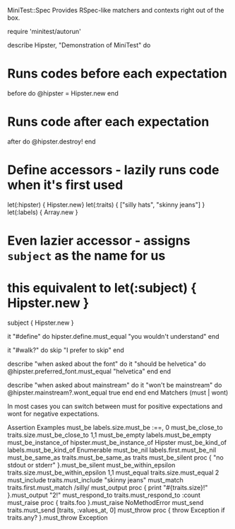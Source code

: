 MiniTest::Spec
Provides RSpec-like matchers and contexts right out of the box.

require 'minitest/autorun'

describe Hipster, "Demonstration of MiniTest" do

  # Runs codes before each expectation
  before do
    @hipster = Hipster.new
  end

  # Runs code after each expectation
  after do
    @hipster.destroy!
  end

  # Define accessors - lazily runs code when it's first used
  let(:hipster) { Hipster.new}
  let(:traits) { ["silly hats", "skinny jeans"] }
  let(:labels) { Array.new }

  # Even lazier accessor - assigns `subject` as the name for us
  # this equivalent to let(:subject) { Hipster.new }
  subject { Hipster.new }

  it "#define" do
    hipster.define.must_equal "you wouldn't understand"
  end

  it "#walk?" do
    skip "I prefer to skip"
  end

  describe "when asked about the font" do
    it "should be helvetica" do
      @hipster.preferred_font.must_equal "helvetica"
    end
  end

  describe "when asked about mainstream" do
    it "won't be mainstream" do
      @hipster.mainstream?.wont_equal true
    end
  end
end
Matchers (must | wont)

In most cases you can switch between must for positive expectations and wont for negative expectations.

Assertion	Examples
must_be	labels.size.must_be :==, 0
must_be_close_to	traits.size.must_be_close_to 1,1
must_be_empty	labels.must_be_empty
must_be_instance_of	hipster.must_be_instance_of Hipster
must_be_kind_of	labels.must_be_kind_of Enumerable
must_be_nil	labels.first.must_be_nil
must_be_same_as	traits.must_be_same_as traits
must_be_silent	proc { "no stdout or stderr" }.must_be_silent
must_be_within_epsilon	traits.size.must_be_within_epsilon 1,1
must_equal	traits.size.must_equal 2
must_include	traits.must_include "skinny jeans"
must_match	traits.first.must_match /silly/
must_output	proc { print "#{traits.size}!" }.must_output "2!"
must_respond_to	traits.must_respond_to :count
must_raise	proc { traits.foo }.must_raise NoMethodError
must_send	traits.must_send [traits, :values_at, 0]
must_throw	proc { throw Exception if traits.any? }.must_throw Exception
